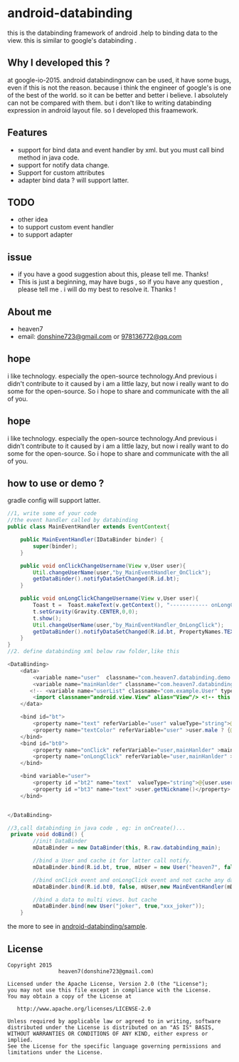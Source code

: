 # android-databinding
this is the databinding framework of android .help to binding data to the view. this is similar to google's databinding .

## Why I developed this ?
at google-io-2015. android databindingnow can be used, it have some bugs, even if this is not the reason. because i think the engineer of google's is one of the  best of the world. so it can be better and better i believe.  I absolutely can not be compared with them. but i don't like to writing databinding expression in android layout file. so I developed 
this fraamework. 

## Features
- support for bind data and event handler by xml. but you must call bind method in java code.
- support for notify data change.
- Support for custom attributes
- adapter bind data ? will support latter.

## TODO
   * other idea
   * to support custom event handler 
   * to support adapter
   
## issue
   * if you have a good suggestion  about this, please tell me. Thanks! 
   * This is just a beginning, may have bugs ,  so if you have any question , please tell me . i will do my best to resolve it. Thanks !
   
## About me
   * heaven7 
   * email: donshine723@gmail.com or 978136772@qq.com   
   
## hope
i like technology. especially the open-source technology.And previous i didn't contribute to it caused by i am a little lazy, but now i really want to do some for the open-source. So i hope to share and communicate with the all of you.

## hope
i like technology. especially the open-source technology.And previous i didn't contribute to it caused by i am a little lazy, but now i really want to do some for the open-source. So i hope to share and communicate with the all of you.

## how to use or demo ?
gradle config will support latter. 
``` java
//1, write some of your code
//the event handler called by databinding
public class MainEventHandler extends EventContext{

    public MainEventHandler(IDataBinder binder) {
        super(binder);
    }

    public void onClickChangeUsername(View v,User user){
        Util.changeUserName(user,"by_MainEventHandler_OnClick");
        getDataBinder().notifyDataSetChanged(R.id.bt);
    }

    public void onLongClickChangeUsername(View v,User user){
        Toast t =  Toast.makeText(v.getContext(), "------------ onLongClick ---------", Toast.LENGTH_SHORT);
        t.setGravity(Gravity.CENTER,0,0);
        t.show();
        Util.changeUserName(user,"by_MainEventHandler_OnLongClick");
        getDataBinder().notifyDataSetChanged(R.id.bt, PropertyNames.TEXT);
    }
}
//2. define databinding xml below raw folder,like this 

<DataBinding>
    <data>
        <variable name="user"  classname="com.heaven7.databinding.demo.bean.User"  type="bean"/>
        <variable name="mainHanlder" classname="com.heaven7.databinding.demo.callback.MainEventHandler" type="callback"/>
       <!-- <variable name="userList" classname="com.example.User" type="beans"/>-->
        <import classname="android.view.View" alias="View"/> <!-- this type of alias  can hide (but must uppercase) -->
    </data>

    <bind id="bt">
        <property name="text" referVariable="user" valueType="string">@{user.username}</property>
        <property name="textColor" referVariable="user" >user.male ? {@color/red} : {@color/random}</property>
    </bind>
    <bind id="bt0">
        <property name="onClick" referVariable="user,mainHanlder" >mainHanlder.onClickChangeUsername(user)</property>
        <property name="onLongClick" referVariable="user,mainHanlder" >mainHanlder.onLongClickChangeUsername(user)</property>
    </bind>

    <bind variable="user">
        <property id ="bt2" name="text"  valueType="string">@{user.username}</property>
        <property id ="bt3" name="text" >user.getNickname()</property>
    </bind>


</DataBinding>

//3,call databinding in java code , eg: in onCreate()...
 private void doBind() {
        //init DataBinder
        mDataBinder = new DataBinder(this, R.raw.databinding_main);

        //bind a User and cache it for latter call notify.
        mDataBinder.bind(R.id.bt, true, mUser = new User("heaven7", false));

        //bind onClick event and onLongClick event and not cache any data
        mDataBinder.bind(R.id.bt0, false, mUser,new MainEventHandler(mDataBinder));

        //bind a data to multi views. but cache
        mDataBinder.bind(new User("joker", true,"xxx_joker"));
    }

```

the more to see in  [android-databinding/sample](https://github.com/LightSun/android-databinding/tree/master/Android-databinding/sample).


## License

    Copyright 2015   
                    heaven7(donshine723@gmail.com)

    Licensed under the Apache License, Version 2.0 (the "License");
    you may not use this file except in compliance with the License.
    You may obtain a copy of the License at

       http://www.apache.org/licenses/LICENSE-2.0

    Unless required by applicable law or agreed to in writing, software
    distributed under the License is distributed on an "AS IS" BASIS,
    WITHOUT WARRANTIES OR CONDITIONS OF ANY KIND, either express or implied.
    See the License for the specific language governing permissions and
    limitations under the License.


